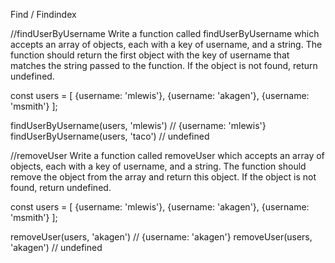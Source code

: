 Find / Findindex


//findUserByUsername
Write a function called findUserByUsername which accepts an array of objects, each with a key of username, and a string. The function should return the first object with the key of username that matches the string passed to the function. If the object is not found, return undefined.

const users = [
  {username: 'mlewis'},
  {username: 'akagen'},
  {username: 'msmith'}
];

findUserByUsername(users, 'mlewis') // {username: 'mlewis'}
findUserByUsername(users, 'taco') // undefined


//removeUser
Write a function called removeUser which accepts an array of objects, each with a key of username, and a string. The function should remove the object from the array and return this object. If the object is not found, return undefined.

const users = [
  {username: 'mlewis'},
  {username: 'akagen'},
  {username: 'msmith'}
];

removeUser(users, 'akagen') // {username: 'akagen'}
removeUser(users, 'akagen') // undefined
